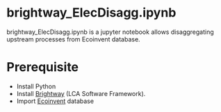 # brightway_ElecDisagg.ipynb

brightway_ElecDisagg.ipynb is a jupyter notebook allows disaggregating upstream processes from Ecoinvent database. 

# Prerequisite
- Install Python
- Install [Brightway](https://docs.brightway.dev/en/latest/content/installation/index.html) (LCA Software Framework).
- Import [Ecoinvent](https://ecoinvent.org/database/) database
